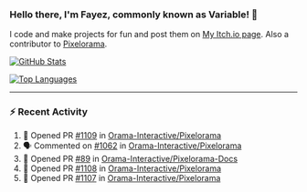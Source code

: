 ### Hello there, I'm Fayez, commonly known as Variable! 👋
I code and make projects for fun and post them on [My Itch.io page](https://variable-industries.itch.io/). Also a contributor to [Pixelorama](https://github.com/Orama-Interactive/Pixelorama).

[![GitHub Stats](https://github-readme-stats.vercel.app/api/?username=Variable-ind&show_icons=true&theme=merko)](https://github.com/anuraghazra/github-readme-stats)

[![Top Languages](https://github-readme-stats.vercel.app/api/top-langs/?username=Variable-ind&layout=compact&theme=merko)](https://github.com/anuraghazra/github-readme-stats)

---

### :zap: Recent Activity

<!--START_SECTION:activity-->
1. 💪 Opened PR [#1109](https://github.com/Orama-Interactive/Pixelorama/pull/1109) in [Orama-Interactive/Pixelorama](https://github.com/Orama-Interactive/Pixelorama)
2. 🗣 Commented on [#1062](https://github.com/Orama-Interactive/Pixelorama/issues/1062#issuecomment-2351635220) in [Orama-Interactive/Pixelorama](https://github.com/Orama-Interactive/Pixelorama)
3. 💪 Opened PR [#89](https://github.com/Orama-Interactive/Pixelorama-Docs/pull/89) in [Orama-Interactive/Pixelorama-Docs](https://github.com/Orama-Interactive/Pixelorama-Docs)
4. 💪 Opened PR [#1108](https://github.com/Orama-Interactive/Pixelorama/pull/1108) in [Orama-Interactive/Pixelorama](https://github.com/Orama-Interactive/Pixelorama)
5. 💪 Opened PR [#1107](https://github.com/Orama-Interactive/Pixelorama/pull/1107) in [Orama-Interactive/Pixelorama](https://github.com/Orama-Interactive/Pixelorama)
<!--END_SECTION:activity-->

<!--
**Variable-ind/Variable-ind** is a ✨ _special_ ✨ repository because its `README.md` (this file) appears on your GitHub profile.

Here are some ideas to get you started:
- 🌱 I’m currently studying at ...
- 🔭 I’m currently working on ...
- 👯 I’m looking to collaborate on ...
- 🤔 I’m looking for help with ...
- 💬 Ask me about ...
- 📫 How to reach me: ...
- ⚡ Fun fact: ...
-->
